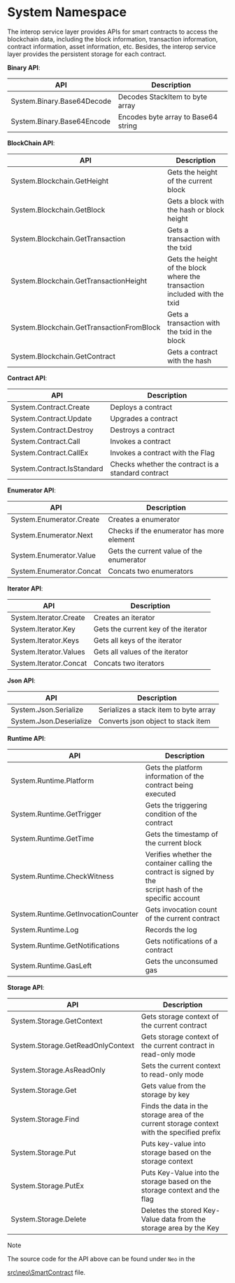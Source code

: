 # System Namespace

The interop service layer provides APIs for smart contracts to access the blockchain data, including the block information, transaction information, contract information, asset information, etc. Besides, the interop service layer provides the persistent storage for each contract.

**Binary API**:

| API                           | Description                              |
|--|--|
| System.Binary.Base64Decode | Decodes StackItem to byte array |
| System.Binary.Base64Encode | Encodes byte array to Base64 string |

**BlockChain API**:

| API                           | Description                              |
|--|--|
| System.Blockchain.GetHeight | Gets the height of the current block          |
| System.Blockchain.GetBlock | Gets a block with the hash or block height |
| System.Blockchain.GetTransaction | Gets a transaction with the txid |
|System.Blockchain.GetTransactionHeight|Gets the height of the block where the transaction included with the txid|
|System.Blockchain.GetTransactionFromBlock|Gets a transaction with the txid in the block|
|System.Blockchain.GetContract|Gets a contract with the hash|

**Contract API**:

| API                           | Description                              |
|--|--|
|System.Contract.Create|Deploys a contract|
|System.Contract.Update|Upgrades a contract|
|System.Contract.Destroy|Destroys a contract|
|System.Contract.Call|Invokes a contract|
|System.Contract.CallEx|Invokes a contract with the Flag|
|System.Contract.IsStandard|Checks whether the contract is a standard contract|

**Enumerator API**:

| API                           | Description                              |
|--|--|
|System.Enumerator.Create|Creates a enumerator|
|System.Enumerator.Next|Checks if the enumerator has more element|
|System.Enumerator.Value|Gets the current value of the enumerator|
|System.Enumerator.Concat|Concats two enumerators|

**Iterator API**:

| API                           | Description                              |
|--|--|
|System.Iterator.Create|Creates an iterator|
|System.Iterator.Key|Gets the current key of the iterator|
|System.Iterator.Keys|Gets all keys of the iterator|
|System.Iterator.Values|Gets all values of the iterator|
|System.Iterator.Concat|Concats two iterators|

**Json API**:

| API                           | Description                              |
|--|--|
|System.Json.Serialize|Serializes a stack item to byte array|
|System.Json.Deserialize|Converts json object to stack item|

**Runtime API**:

| API                           | Description                              |
|--|--|
|System.Runtime.Platform|Gets the platform information of the contract being executed|
|System.Runtime.GetTrigger|Gets the triggering condition of the contract|
|System.Runtime.GetTime|Gets the timestamp of the current block |
|System.Runtime.CheckWitness|Verifies whether the container calling the contract is signed by the<br/>script hash of the specific account|
|System.Runtime.GetInvocationCounter|Gets invocation count of the current contract|
|System.Runtime.Log|Records the log|
|System.Runtime.GetNotifications|Gets notifications of a contract|
|System.Runtime.GasLeft|Gets the unconsumed gas|

**Storage API**:

| API                           | Description                              |
|--|--|
|System.Storage.GetContext|Gets storage context of the current contract|
|System.Storage.GetReadOnlyContext|Gets storage context of the current contract in read-only mode|
|System.Storage.AsReadOnly|Sets the current context to read-only mode|
|System.Storage.Get|Gets value from the storage by key|
|System.Storage.Find|Finds the data in the storage area of the current storage context with the specified prefix |
|System.Storage.Put|Puts key-value into storage based on the storage context|
|System.Storage.PutEx|Puts Key-Value into the storage based on the storage context and the flag|
|System.Storage.Delete|Deletes the stored Key-Value data from the storage area by the Key|

> [!Note]
>
> The source code for the API above can be found under `Neo` in the 
>
> [src\neo\SmartContract](https://github.com/neo-project/neo/tree/master/src/neo/SmartContract) file.

